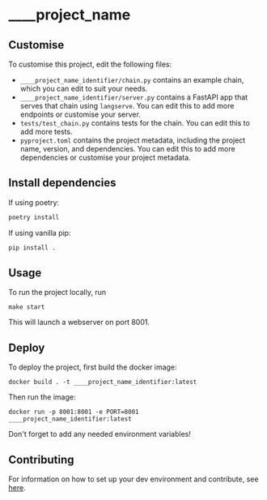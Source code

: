 # ____project_name

<!--- This is a LangChain project bootstrapped by [LangChain CLI](https://github.com/langchain-ai/langchain). --->

## Customise

To customise this project, edit the following files:

- `____project_name_identifier/chain.py` contains an example chain, which you can edit to suit your needs.
- `____project_name_identifier/server.py` contains a FastAPI app that serves that chain using `langserve`. You can edit this to add more endpoints or customise your server.
- `tests/test_chain.py` contains tests for the chain. You can edit this to add more tests.
- `pyproject.toml` contains the project metadata, including the project name, version, and dependencies. You can edit this to add more dependencies or customise your project metadata.

## Install dependencies

If using poetry:

```bash
poetry install
```

If using vanilla pip:

```bash
pip install .
```

## Usage

To run the project locally, run

```
make start
```

This will launch a webserver on port 8001.

## Deploy

To deploy the project, first build the docker image:

```
docker build . -t ____project_name_identifier:latest
```

Then run the image:

```
docker run -p 8001:8001 -e PORT=8001 ____project_name_identifier:latest
```

Don't forget to add any needed environment variables!


## Contributing

For information on how to set up your dev environment and contribute, see [here](.github/CONTRIBUTING.md).
